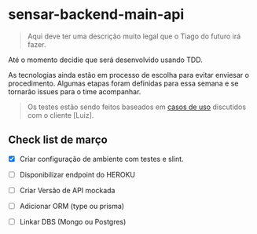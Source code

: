 # sensar-backend-main-api

> Aqui deve ter uma descrição muito legal que o Tiago do futuro irá fazer.

Até o momento decidie que será desenvolvido usando TDD.

As tecnologias ainda estão em processo de escolha para evitar enviesar o procedimento. Algumas etapas foram definidas para essa semana e se tornarão issues para o time acompanhar.

> Os testes estão sendo feitos baseados em [casos de uso](./casos-de-uso.md) discutidos com o cliente [Luiz].

## Check list de março
- [x]  Criar configuração de ambiente com testes e slint.
- [ ]  Disponibilizar endpoint do HEROKU
- [ ]  Criar Versão de API mockada
- [ ]  Adicionar ORM (type ou prisma)
- [ ]  Linkar DBS (Mongo ou Postgres)


